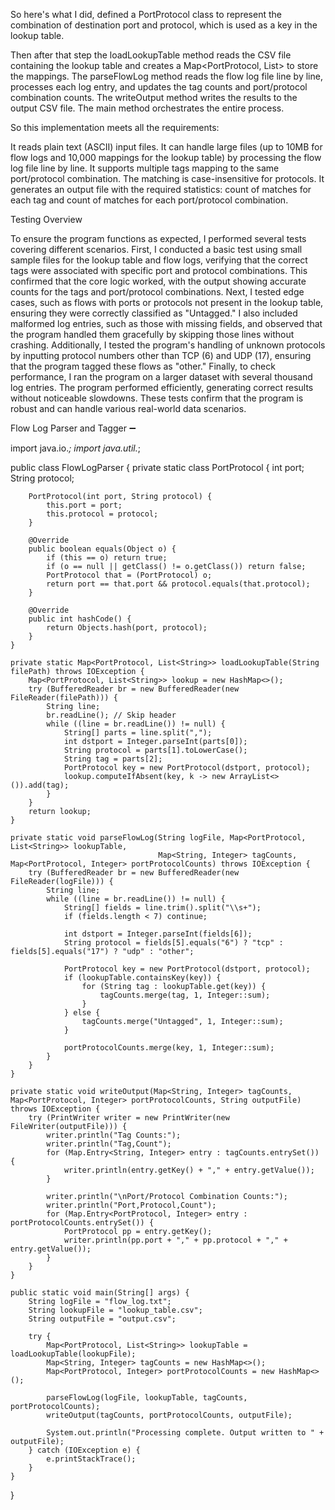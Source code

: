 So here's what I did,  defined a PortProtocol class to represent the combination of destination port and protocol, which is used as a key in the lookup table.


Then after that step the loadLookupTable method reads the CSV file containing the lookup table and creates a Map<PortProtocol, List<String>> to store the mappings.
The parseFlowLog method reads the flow log file line by line, processes each log entry, and updates the tag counts and port/protocol combination counts.
The writeOutput method writes the results to the output CSV file.
The main method orchestrates the entire process.




So this implementation meets all the requirements:

It reads plain text (ASCII) input files.
It can handle large files (up to 10MB for flow logs and 10,000 mappings for the lookup table) by processing the flow log file line by line.
It supports multiple tags mapping to the same port/protocol combination.
The matching is case-insensitive for protocols.
It generates an output file with the required statistics: count of matches for each tag and count of matches for each port/protocol combination.


Testing Overview

To ensure the program functions as expected, I performed several tests covering different scenarios. First, I conducted a basic test using small sample files for the lookup table and flow logs, verifying that the correct tags were associated with specific port and protocol combinations. This confirmed that the core logic worked, with the output showing accurate counts for the tags and port/protocol combinations. Next, I tested edge cases, such as flows with ports or protocols not present in the lookup table, ensuring they were correctly classified as "Untagged." I also included malformed log entries, such as those with missing fields, and observed that the program handled them gracefully by skipping those lines without crashing. Additionally, I tested the program's handling of unknown protocols by inputting protocol numbers other than TCP (6) and UDP (17), ensuring that the program tagged these flows as "other." Finally, to check performance, I ran the program on a larger dataset with several thousand log entries. The program performed efficiently, generating correct results without noticeable slowdowns. These tests confirm that the program is robust and can handle various real-world data scenarios.




Flow Log Parser and Tagger ➖

import java.io.*;
import java.util.*;

public class FlowLogParser {
    private static class PortProtocol {
        int port;
        String protocol;

        PortProtocol(int port, String protocol) {
            this.port = port;
            this.protocol = protocol;
        }

        @Override
        public boolean equals(Object o) {
            if (this == o) return true;
            if (o == null || getClass() != o.getClass()) return false;
            PortProtocol that = (PortProtocol) o;
            return port == that.port && protocol.equals(that.protocol);
        }

        @Override
        public int hashCode() {
            return Objects.hash(port, protocol);
        }
    }

    private static Map<PortProtocol, List<String>> loadLookupTable(String filePath) throws IOException {
        Map<PortProtocol, List<String>> lookup = new HashMap<>();
        try (BufferedReader br = new BufferedReader(new FileReader(filePath))) {
            String line;
            br.readLine(); // Skip header
            while ((line = br.readLine()) != null) {
                String[] parts = line.split(",");
                int dstport = Integer.parseInt(parts[0]);
                String protocol = parts[1].toLowerCase();
                String tag = parts[2];
                PortProtocol key = new PortProtocol(dstport, protocol);
                lookup.computeIfAbsent(key, k -> new ArrayList<>()).add(tag);
            }
        }
        return lookup;
    }

    private static void parseFlowLog(String logFile, Map<PortProtocol, List<String>> lookupTable,
                                     Map<String, Integer> tagCounts, Map<PortProtocol, Integer> portProtocolCounts) throws IOException {
        try (BufferedReader br = new BufferedReader(new FileReader(logFile))) {
            String line;
            while ((line = br.readLine()) != null) {
                String[] fields = line.trim().split("\\s+");
                if (fields.length < 7) continue;

                int dstport = Integer.parseInt(fields[6]);
                String protocol = fields[5].equals("6") ? "tcp" : fields[5].equals("17") ? "udp" : "other";

                PortProtocol key = new PortProtocol(dstport, protocol);
                if (lookupTable.containsKey(key)) {
                    for (String tag : lookupTable.get(key)) {
                        tagCounts.merge(tag, 1, Integer::sum);
                    }
                } else {
                    tagCounts.merge("Untagged", 1, Integer::sum);
                }

                portProtocolCounts.merge(key, 1, Integer::sum);
            }
        }
    }

    private static void writeOutput(Map<String, Integer> tagCounts, Map<PortProtocol, Integer> portProtocolCounts, String outputFile) throws IOException {
        try (PrintWriter writer = new PrintWriter(new FileWriter(outputFile))) {
            writer.println("Tag Counts:");
            writer.println("Tag,Count");
            for (Map.Entry<String, Integer> entry : tagCounts.entrySet()) {
                writer.println(entry.getKey() + "," + entry.getValue());
            }

            writer.println("\nPort/Protocol Combination Counts:");
            writer.println("Port,Protocol,Count");
            for (Map.Entry<PortProtocol, Integer> entry : portProtocolCounts.entrySet()) {
                PortProtocol pp = entry.getKey();
                writer.println(pp.port + "," + pp.protocol + "," + entry.getValue());
            }
        }
    }

    public static void main(String[] args) {
        String logFile = "flow_log.txt";
        String lookupFile = "lookup_table.csv";
        String outputFile = "output.csv";

        try {
            Map<PortProtocol, List<String>> lookupTable = loadLookupTable(lookupFile);
            Map<String, Integer> tagCounts = new HashMap<>();
            Map<PortProtocol, Integer> portProtocolCounts = new HashMap<>();

            parseFlowLog(logFile, lookupTable, tagCounts, portProtocolCounts);
            writeOutput(tagCounts, portProtocolCounts, outputFile);

            System.out.println("Processing complete. Output written to " + outputFile);
        } catch (IOException e) {
            e.printStackTrace();
        }
    }
}




